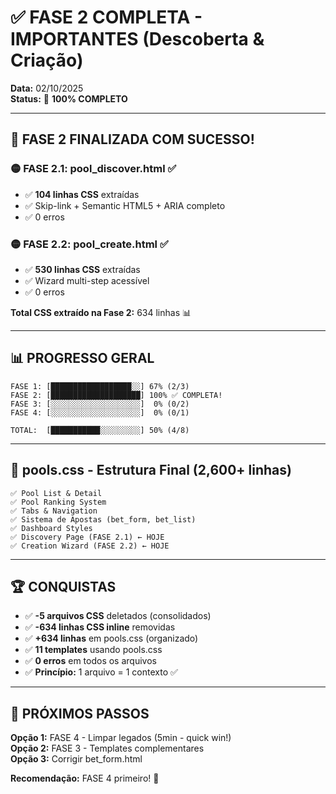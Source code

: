# ✅ FASE 2 COMPLETA - IMPORTANTES (Descoberta & Criação)

**Data:** 02/10/2025  
**Status:** 🎯 **100% COMPLETO**

---

## 🎉 FASE 2 FINALIZADA COM SUCESSO!

### **🟡 FASE 2.1: pool_discover.html** ✅
- ✅ **104 linhas CSS** extraídas
- ✅ Skip-link + Semantic HTML5 + ARIA completo
- ✅ 0 erros

### **🟡 FASE 2.2: pool_create.html** ✅  
- ✅ **530 linhas CSS** extraídas
- ✅ Wizard multi-step acessível
- ✅ 0 erros

**Total CSS extraído na Fase 2:** 634 linhas 📊

---

## 📊 PROGRESSO GERAL

```
FASE 1: [██████████████████░░] 67% (2/3)
FASE 2: [████████████████████] 100% ✅ COMPLETA!
FASE 3: [░░░░░░░░░░░░░░░░░░░░]  0% (0/2)
FASE 4: [░░░░░░░░░░░░░░░░░░░░]  0% (0/1)

TOTAL:  [███████████░░░░░░░░░] 50% (4/8)
```

---

## 🎨 pools.css - Estrutura Final (2,600+ linhas)

```
✅ Pool List & Detail
✅ Pool Ranking System
✅ Tabs & Navigation
✅ Sistema de Apostas (bet_form, bet_list)
✅ Dashboard Styles
✅ Discovery Page (FASE 2.1) ← HOJE
✅ Creation Wizard (FASE 2.2) ← HOJE
```

---

## 🏆 CONQUISTAS

- ✅ **-5 arquivos CSS** deletados (consolidados)
- ✅ **-634 linhas CSS inline** removidas
- ✅ **+634 linhas** em pools.css (organizado)
- ✅ **11 templates** usando pools.css
- ✅ **0 erros** em todos os arquivos
- ✅ **Princípio:** 1 arquivo = 1 contexto ✅

---

## 🚀 PRÓXIMOS PASSOS

**Opção 1:** FASE 4 - Limpar legados (5min - quick win!)  
**Opção 2:** FASE 3 - Templates complementares  
**Opção 3:** Corrigir bet_form.html

**Recomendação:** FASE 4 primeiro! 🧹
